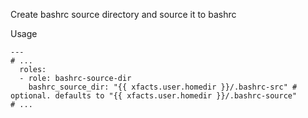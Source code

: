 Create bashrc source directory and source it to bashrc

Usage
```
---
# ...
  roles:
  - role: bashrc-source-dir
    bashrc_source_dir: "{{ xfacts.user.homedir }}/.bashrc-src" # optional. defaults to "{{ xfacts.user.homedir }}/.bashrc-source"
# ...
```
